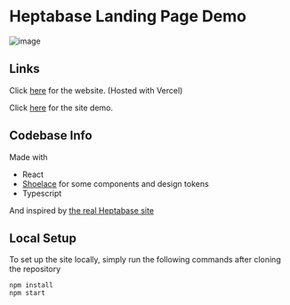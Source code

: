 # Heptabase Landing Page Demo
![image](https://user-images.githubusercontent.com/57322506/168494398-32af1b91-e9ae-482f-9092-61c866b5c57d.png)

## Links

Click [here](heptabase.vercel.app) for the website. (Hosted with Vercel)

Click [here](https://drive.google.com/file/d/1g1uLmaTZ1A1WnFuR-ntM3WfR1cLmu6FC/view?usp=sharing) for the site demo.

## Codebase Info

Made with
- React
- [Shoelace](https://shoelace.style/) for some components and design tokens
- Typescript

And inspired by [the real Heptabase site](https://heptabase.com/)

## Local Setup

To set up the site locally, simply run the following commands after cloning the repository

    npm install
    npm start


